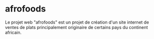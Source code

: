 # afrofoods

Le projet web "afrofoods" est un projet de création d'un site internet de ventes de plats principalement originaire de certains pays du continent africain. 

